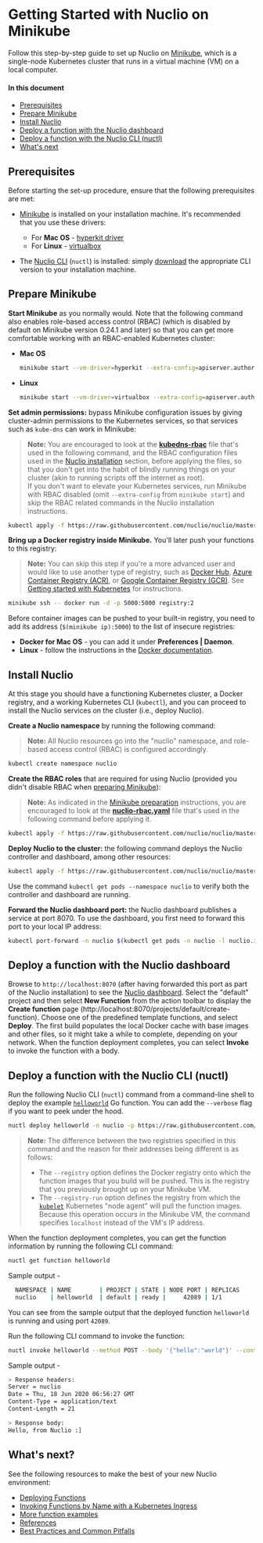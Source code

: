 # Getting Started with Nuclio on Minikube

Follow this step-by-step guide to set up Nuclio on [Minikube](https://github.com/kubernetes/minikube/), which is a single-node Kubernetes cluster that runs in a virtual machine (VM) on a local computer.

#### In this document

- [Prerequisites](#prerequisites)
- [Prepare Minikube](#prepare-minikube)
- [Install Nuclio](#install-nuclio)
- [Deploy a function with the Nuclio dashboard](#deploy-a-function-with-the-nuclio-dashboard)
- [Deploy a function with the Nuclio CLI (nuctl)](#deploy-a-function-with-the-nuclio-cli)
- [What's next](#whats-next)

## Prerequisites

Before starting the set-up procedure, ensure that the following prerequisites are met:

- [Minikube](https://kubernetes.io/docs/tasks/tools/install-minikube/) is installed on your installation machine.
    It's recommended that you use these drivers:

    - For **Mac OS** - [hyperkit driver](https://github.com/kubernetes/minikube/blob/master/docs/drivers.md#hyperkit-driver)
    - For **Linux** - [virtualbox](https://www.virtualbox.org/wiki/Linux_Downloads)

- The [Nuclio CLI](/docs/reference/nuctl/nuctl.md) (`nuctl`) is installed: simply [download](https://github.com/nuclio/nuclio/releases) the appropriate CLI version to your installation machine.

## Prepare Minikube

**Start Minikube** as you normally would. Note that the following command also enables role-based access control (RBAC) (which is disabled by default on Minikube version 0.24.1 and later) so that you can get more comfortable working with an RBAC-enabled Kubernetes cluster:

- **Mac OS**

    ```sh
    minikube start --vm-driver=hyperkit --extra-config=apiserver.authorization-mode=RBAC
    ```
- **Linux**

    ```sh
    minikube start --vm-driver=virtualbox --extra-config=apiserver.authorization-mode=RBAC
    ```

**Set admin permissions:** bypass Minikube configuration issues by giving cluster-admin permissions to the Kubernetes services, so that services such as `kube-dns` can work in Minikube:
> **Note:** You are encouraged to look at the [**kubedns-rbac**](https://github.com/nuclio/nuclio/blob/master/hack/minikube/resources/kubedns-rbac.yaml) file that's used in the following command, and the RBAC configuration files used in the [Nuclio installation](#install-nuclio) section, before applying the files, so that you don't get into the habit of blindly running things on your cluster (akin to running scripts off the internet as root).<br/>
> If you don't want to elevate your Kubernetes services, run Minikube with RBAC disabled (omit `--extra-config` from `minikube start`) and skip the RBAC related commands in the Nuclio installation instructions.

```sh
kubectl apply -f https://raw.githubusercontent.com/nuclio/nuclio/master/hack/minikube/resources/kubedns-rbac.yaml
```

**Bring up a Docker registry inside Minikube.** You'll later push your functions to this registry:

> **Note:** You can skip this step if you're a more advanced user and would like to use another type of registry, such as [Docker Hub](https://hub.docker.com/), [Azure Container Registry (ACR)](https://azure.microsoft.com/services/container-registry/), or [Google Container Registry (GCR)](https://cloud.google.com/container-registry/). See [Getting started with Kubernetes](/docs/setup/k8s/getting-started-k8s.md) for instructions. 

```sh
minikube ssh -- docker run -d -p 5000:5000 registry:2
```

Before container images can be pushed to your built-in registry, you need to add its address (`$(minikube ip):5000`) to the list of insecure registries:

- **Docker for Mac OS** -  you can add it under **Preferences | Daemon**.
- **Linux** - follow the instructions in the [Docker documentation](https://docs.docker.com/registry/insecure/#deploy-a-plain-http-registry).

## Install Nuclio

At this stage you should have a functioning Kubernetes cluster, a Docker registry, and a working Kubernetes CLI (`kubectl`), and you can proceed to install the Nuclio services on the cluster (i.e., deploy Nuclio).

**Create a Nuclio namespace** by running the following command:

> **Note:** All Nuclio resources go into the "nuclio" namespace, and role-based access control (RBAC) is configured accordingly.

```sh
kubectl create namespace nuclio
```

**Create the RBAC roles** that are required for using Nuclio (provided you didn't disable RBAC when [preparing Minikube](#prepare-minikube)):
> **Note:** As indicated in the [Minikube preparation](#prepare-minikube) instructions, you are encouraged to look at the [**nuclio-rbac.yaml**](https://github.com/nuclio/nuclio/blob/master/hack/k8s/resources/nuclio-rbac.yaml) file that's used in the following command before applying it.

```sh
kubectl apply -f https://raw.githubusercontent.com/nuclio/nuclio/master/hack/k8s/resources/nuclio-rbac.yaml
```

**Deploy Nuclio to the cluster:** the following command deploys the Nuclio controller and dashboard, among other resources:

```sh
kubectl apply -f https://raw.githubusercontent.com/nuclio/nuclio/master/hack/k8s/resources/nuclio.yaml
```

Use the command `kubectl get pods --namespace nuclio` to verify both the controller and dashboard are running.

**Forward the Nuclio dashboard port:** the Nuclio dashboard publishes a service at port 8070. To use the dashboard, you first need to forward this port to your local IP address:
```sh
kubectl port-forward -n nuclio $(kubectl get pods -n nuclio -l nuclio.io/app=dashboard -o jsonpath='{.items[0].metadata.name}') 8070:8070
```

<a id="deploy-a-function-with-the-nuclio-dashboard"></a>
## Deploy a function with the Nuclio dashboard

Browse to `http://localhost:8070` (after having forwarded this port as part of the Nuclio installation) to see the [Nuclio dashboard](/README.md#dashboard).
Select the "default" project and then select **New Function** from the action toolbar to display the **Create function** page (http://localhost:8070/projects/default/create-function).
Choose one of the predefined template functions, and select **Deploy**. 
The first build populates the local Docker cache with base images and other files, so it might take a while to complete, depending on your network.
When the function deployment completes, you can select **Invoke** to invoke the function with a body.

<a id="deploy-a-function-with-the-nuclio-cli"></a>
## Deploy a function with the Nuclio CLI (nuctl)

Run the following Nuclio CLI (`nuctl`) command from a command-line shell to deploy the example [`helloworld`](/hack/examples/golang/helloworld/helloworld.go) Go function.
You can add the `--verbose` flag if you want to peek under the hood.
```sh
nuctl deploy helloworld -n nuclio -p https://raw.githubusercontent.com/nuclio/nuclio/master/hack/examples/golang/helloworld/helloworld.go --registry $(minikube ip):5000 --run-registry localhost:5000
```
> **Note:** The difference between the two registries specified in this command and the reason for their addresses being different is as follows:
>
> - The `--registry` option defines the Docker registry onto which the function images that you build will be pushed. This is the registry that you previously brought up on your Minikube VM.
> - The `--registry-run` option defines the registry from which the [`kubelet`](https://kubernetes.io/docs/reference/generated/kubelet/) Kubernetes "node agent" will pull the function images. Because this operation occurs in the Minikube VM, the command specifies `localhost` instead of the VM's IP address.

When the function deployment completes, you can get the function information by running the following CLI command:
```sh
nuctl get function helloworld
```
Sample output -
```sh
  NAMESPACE | NAME        | PROJECT | STATE | NODE PORT | REPLICAS  
  nuclio    | helloworld  | default | ready |     42089 | 1/1   
```
You can see from the sample output that the deployed function `helloworld` is running and using port `42089`.

Run the following CLI command to invoke the function:
```sh
nuctl invoke helloworld --method POST --body '{"hello":"world"}' --content-type "application/json"
```
Sample output -
```sh
> Response headers:
Server = nuclio
Date = Thu, 18 Jun 2020 06:56:27 GMT
Content-Type = application/text
Content-Length = 21

> Response body:
Hello, from Nuclio :]
```

## What's next?

See the following resources to make the best of your new Nuclio environment:

- [Deploying Functions](/docs/tasks/deploying-functions.md)
- [Invoking Functions by Name with a Kubernetes Ingress](/docs/concepts/k8s/function-ingress.md)
- [More function examples](/hack/examples/README.md)
- [References](/docs/reference/)
- [Best Practices and Common Pitfalls](/docs/concepts/best-practices-and-common-pitfalls.md)

